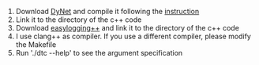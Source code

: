 1. Download [DyNet](https://github.com/clab/dynet) and compile it following the [instruction](http://dynet.readthedocs.io/en/latest/install.html)
2. Link it to the directory of the c++ code
3. Download [easylogging++](https://github.com/muflihun/easyloggingpp) and link it to the directory of the c++ code
4. I use clang++ as compiler. If you use a different compiler, please modify the Makefile
5. Run './dtc --help' to see the argument specification